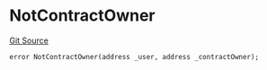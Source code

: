 # NotContractOwner
[Git Source](https://github.com/thrackle-io/tron/blob/3811b4273256819e871165284a320ac92fbb3641/src/client/token/handler/diamond/HandlerDiamondLib.sol)


```solidity
error NotContractOwner(address _user, address _contractOwner);
```


